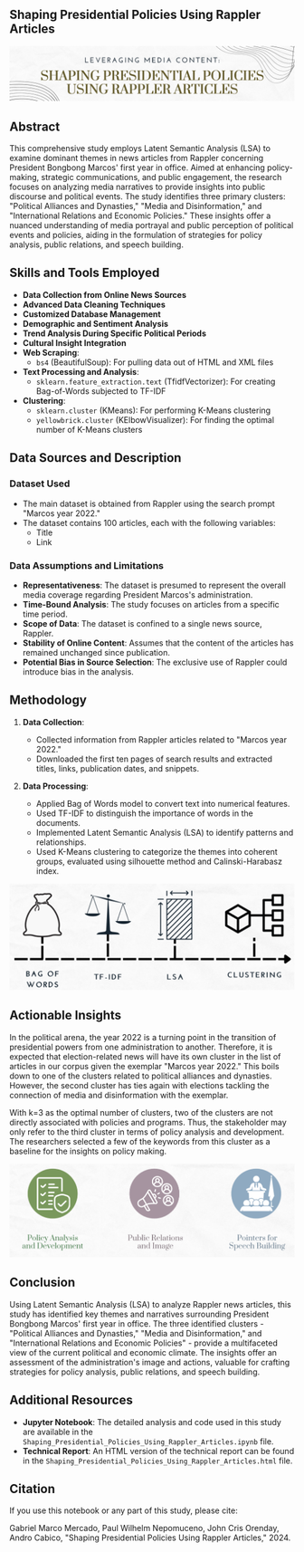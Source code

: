 ## Shaping Presidential Policies Using Rappler Articles
![Header](Header.png)

## Abstract

This comprehensive study employs Latent Semantic Analysis (LSA) to examine dominant themes in news articles from Rappler concerning President Bongbong Marcos' first year in office. Aimed at enhancing policy-making, strategic communications, and public engagement, the research focuses on analyzing media narratives to provide insights into public discourse and political events. The study identifies three primary clusters: "Political Alliances and Dynasties," "Media and Disinformation," and "International Relations and Economic Policies." These insights offer a nuanced understanding of media portrayal and public perception of political events and policies, aiding in the formulation of strategies for policy analysis, public relations, and speech building.

## Skills and Tools Employed
- **Data Collection from Online News Sources**
- **Advanced Data Cleaning Techniques**
- **Customized Database Management**
- **Demographic and Sentiment Analysis**
- **Trend Analysis During Specific Political Periods**
- **Cultural Insight Integration**
- **Web Scraping**:
  - `bs4` (BeautifulSoup): For pulling data out of HTML and XML files
- **Text Processing and Analysis**:
  - `sklearn.feature_extraction.text` (TfidfVectorizer): For creating Bag-of-Words subjected to TF-IDF
- **Clustering**:
  - `sklearn.cluster` (KMeans): For performing K-Means clustering
  - `yellowbrick.cluster` (KElbowVisualizer): For finding the optimal number of K-Means clusters

## Data Sources and Description

### Dataset Used
- The main dataset is obtained from Rappler using the search prompt "Marcos year 2022."
- The dataset contains 100 articles, each with the following variables:
  - Title
  - Link

### Data Assumptions and Limitations
- **Representativeness**: The dataset is presumed to represent the overall media coverage regarding President Marcos's administration.
- **Time-Bound Analysis**: The study focuses on articles from a specific time period.
- **Scope of Data**: The dataset is confined to a single news source, Rappler.
- **Stability of Online Content**: Assumes that the content of the articles has remained unchanged since publication.
- **Potential Bias in Source Selection**: The exclusive use of Rappler could introduce bias in the analysis.

## Methodology

1. **Data Collection**:
   - Collected information from Rappler articles related to "Marcos year 2022."
   - Downloaded the first ten pages of search results and extracted titles, links, publication dates, and snippets.

2. **Data Processing**:
   - Applied Bag of Words model to convert text into numerical features.
   - Used TF-IDF to distinguish the importance of words in the documents.
   - Implemented Latent Semantic Analysis (LSA) to identify patterns and relationships.
   - Used K-Means clustering to categorize the themes into coherent groups, evaluated using silhouette method and Calinski-Harabasz index.

![Data Processing](Data_Processing.png)

## Actionable Insights

In the political arena, the year 2022 is a turning point in the transition of presidential powers from one administration to another. Therefore, it is expected that election-related news will have its own cluster in the list of articles in our corpus given the exemplar "Marcos year 2022." This boils down to one of the clusters related to political alliances and dynasties. However, the second cluster has ties again with elections tackling the connection of media and disinformation with the exemplar.

With k=3 as the optimal number of clusters, two of the clusters are not directly associated with policies and programs. Thus, the stakeholder may only refer to the third cluster in terms of policy analysis and development. The researchers selected a few of the keywords from this cluster as a baseline for the insights on policy making.

![Actionable Insights](Actionable_Insights.png)

## Conclusion

Using Latent Semantic Analysis (LSA) to analyze Rappler news articles, this study has identified key themes and narratives surrounding President Bongbong Marcos' first year in office. The three identified clusters - "Political Alliances and Dynasties," "Media and Disinformation," and "International Relations and Economic Policies" - provide a multifaceted view of the current political and economic climate. The insights offer an assessment of the administration's image and actions, valuable for crafting strategies for policy analysis, public relations, and speech building.

## Additional Resources

- **Jupyter Notebook**: The detailed analysis and code used in this study are available in the `Shaping_Presidential_Policies_Using_Rappler_Articles.ipynb` file.
- **Technical Report**: An HTML version of the technical report can be found in the `Shaping_Presidential_Policies_Using_Rappler_Articles.html` file.

## Citation

If you use this notebook or any part of this study, please cite:

Gabriel Marco Mercado, Paul Wilhelm Nepomuceno, John Cris Orenday, Andro Cabico, "Shaping Presidential Policies Using Rappler Articles," 2024.